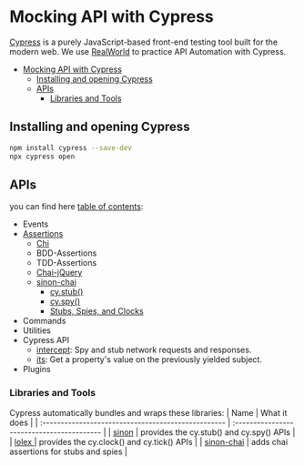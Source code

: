 # Mocking API with Cypress
[Cypress](https://docs.cypress.io/guides/getting-started/installing-cypress) is a purely JavaScript-based front-end testing tool built for the modern web.
We use [RealWorld](https://github.com/gothinkster/angular-realworld-example-app) to practice API Automation with Cypress.
- [Mocking API with Cypress](#mocking-api-with-cypress)
  - [Installing and opening Cypress](#installing-and-opening-cypress)
  - [APIs](#apis)
    - [Libraries and Tools](#libraries-and-tools)



## Installing and opening Cypress
```sh
npm install cypress --save-dev
npx cypress open
```


## APIs
you can find here [table of contents](https://docs.cypress.io/api/table-of-contents):
- Events
- [Assertions](https://docs.cypress.io/guides/references/assertions)
  - [Chi](https://github.com/chaijs/chai)
  - BDD-Assertions
  - TDD-Assertions
  - [Chai-jQuery](https://github.com/chaijs/chai-jquery)
  - [sinon-chai](https://github.com/domenic/sinon-chai)
    - [cy.stub()](https://docs.cypress.io/api/commands/stub)
    - [cy.spy()](https://docs.cypress.io/api/commands/spy)
    - [Stubs, Spies, and Clocks](https://docs.cypress.io/guides/guides/stubs-spies-and-clocks)
- Commands
- Utilities
- Cypress API
  - [intercept](https://docs.cypress.io/api/commands/intercept): Spy and stub network requests and responses.
  - [its](https://docs.cypress.io/api/commands/its): Get a property's value on the previously yielded subject.
- Plugins

### Libraries and Tools
Cypress automatically bundles and wraps these libraries:
| Name                                                | What it does                               |
| :-------------------------------------------------- | :----------------------------------------- |
| [sinon](http://sinonjs.org/)                        | provides the cy.stub() and cy.spy() APIs   |
| [lolex ](https://github.com/sinonjs/lolex)          | provides the cy.clock() and cy.tick() APIs |
| [sinon-chai](https://github.com/domenic/sinon-chai) | adds chai assertions for stubs and spies   |


